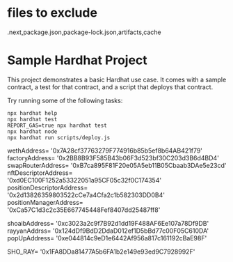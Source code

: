 # files to exclude
.next,package.json,package-lock.json,artifacts,cache

# Sample Hardhat Project
This project demonstrates a basic Hardhat use case. It comes with a sample contract, a test for that contract, and a script that deploys that contract.

Try running some of the following tasks:

```shell
npx hardhat help
npx hardhat test
REPORT_GAS=true npx hardhat test
npx hardhat node
npx hardhat run scripts/deploy.js
```

wethAddress= '0x7A28cf37763279F774916b85b5ef8b64AB421f79'
factoryAddress= '0x2BB8B93F585B43b06F3d523bf30C203d3B6d4BD4'
swapRouterAddress= '0xB7ca895F81F20e05A5eb11B05Cbaab3DAe5e23cd'
nftDescriptorAddress= '0xd0EC100F1252a53322051a95CF05c32f0C174354'
positionDescriptorAddress= '0x2d13826359803522cCe7a4Cfa2c1b582303DD0B4'
positionManagerAddress= '0xCa57C1d3c2c35E667745448Fef8407dd25487ff8'

shoaibAddress= '0xc3023a2c9f7B92d1dd19F488AF6Ee107a78Df9DB'
rayyanAddrss= '0x124dDf9BdD2DdaD012ef1D5bBd77c00F05C610DA'
popUpAddress= '0xe044814c9eD1e6442Af956a817c161192cBaE98F'

SHO_RAY= '0x1FA8DDa81477A5b6FA1b2e149e93ed9C7928992F'
